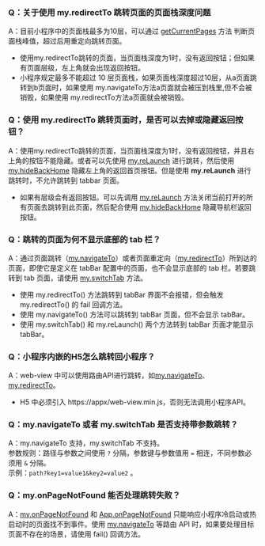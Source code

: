 ### Q：关于使用 my.redirectTo 跳转页面的页面栈深度问题
A：目前小程序中的页面栈最多为10层，可以通过 [getCurrentPages](https://opendocs.alipay.com/mini/framework/getcurrentpages) 方法 判断页面栈峰值，超过后用重定向跳转页面。
- 使用my.redirectTo跳转的页面，当页面栈深度为1时，没有返回按钮；但如果有页面层级，左上角就会出现返回按钮。
- 小程序规定最多不能超过 10 层页面栈，如果页面栈深度超过10层，从a页面跳转到b页面时，如果使用 my.navigateTo方法a页面就会被压到栈里,但不会被销毁，如果使用 my.redirectTo方法a页面就会被销毁。


### Q：使用 my.redirectTo 跳转页面时，是否可以去掉或隐藏返回按钮？
A：使用my.redirectTo跳转的页面，当页面栈深度为1时，没有返回按钮，并且右上角的按钮不能隐藏。或者可以先使用 [my.reLaunch](https://opendocs.alipay.com/mini/api/hmn54z)  进行跳转，然后使用 [my.hideBackHome](https://opendocs.alipay.com/mini/api/ui-navigate) 隐藏左上角的返回首页按钮。但是使用 **my.reLaunch** 进行跳转时，不允许跳转到 tabbar 页面。
- 如果有层级会有返回按钮。可以先调用 [my.reLaunch](https://opendocs.alipay.com/mini/api/hmn54z) 方法关闭当前打开的所有页面去跳转到此页面，然后配合使用 [my.hideBackHome](https://opendocs.alipay.com/mini/api/ui-navigate) 隐藏导航栏返回按钮。


### Q：跳转的页面为何不显示底部的 tab 栏？
A：通过页面跳转（[my.navigateTo](https://opendocs.alipay.com/mini/api/zwi8gx)）或者页面重定向（[my.redirectTo](https://opendocs.alipay.com/mini/api/fh18ky)）所到达的页面，即使它是定义在 tabBar 配置中的页面，也不会显示底部的 tab 栏。若要跳转到 tab 页面，请使用 [my.switchTab](https://opendocs.alipay.com/mini/api/ui-tabbar) 方法。
- 使用 my.redirectTo() 方法跳转到 tabBar 界面不会报错，但会触发 my.redirectTo() 的 fail 回调方法。
- 使用 my.navigateTo() 方法可以跳转到 tabBar 页面，但不会显示 tabBar。
- 使用 my.switchTab() 和 my.reLaunch() 两个方法转到 tabBar 页面才能显示 tabBar。


### Q：小程序内嵌的H5怎么跳转回小程序？
A：web-view 中可以使用路由API进行跳转，如[my.navigateTo](https://opendocs.alipay.com/mini/api/zwi8gx)、[my.redirectTo](https://opendocs.alipay.com/mini/api/fh18ky)。
-  H5 中必须引入 https://appx/web-view.min.js，否则无法调用小程序API。


### Q：my.navigateTo 或者 my.switchTab 是否支持带参数跳转？
A：my.navigateTo 支持，my.switchTab 不支持。<br />参数规则：路径与参数之间使用 `?` 分隔，参数键与参数值用 `=` 相连，不同参数必须用 `&` 分隔。<br />示例：`path?key1=value1&key2=value2` 。


### Q：my.onPageNotFound 能否处理跳转失败？
A：[my.onPageNotFound](https://opendocs.alipay.com/mini/01zdng) 和 [App.onPageNotFound](https://opendocs.alipay.com/mini/framework/app-detail#onPageNotFound(object%3A%20Object)) 只能响应小程序冷启动或热启动时的页面找不到事件。使用 [my.navigateTo](https://opendocs.alipay.com/mini/api/zwi8gx) 等路由 API 时，如果要处理目标页面不存在的场景，请使用 fail() 回调方法。
